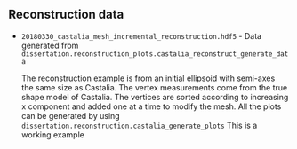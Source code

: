 ## Reconstruction data

* `20180330_castalia_mesh_incremental_reconstruction.hdf5` - Data generated from `dissertation.reconstruction_plots.castalia_reconstruct_generate_data`

    The reconstruction example is from an initial ellipsoid with semi-axes the same size as Castalia.
    The vertex measurements come from the true shape model of Castalia.
    The vertices are sorted according to increasing x component and added one at a time to modify the mesh.
    All the plots can be generated by using `dissertation.reconstruction.castalia_generate_plots`
    This is a working example

